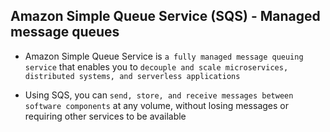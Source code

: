 ## Amazon Simple Queue Service (SQS) - Managed message queues

- Amazon Simple Queue Service is `a fully managed message queuing service` that enables you to `decouple and scale microservices, distributed systems, and serverless applications`

- Using SQS, you can `send, store, and receive messages between software components` at any volume, without losing messages or requiring other services to be available
